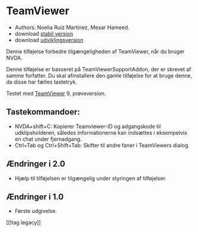 # TeamViewer #

*	Authors: Noelia Ruiz Martínez, Mesar Hameed.
*	download [stabil version][1]
*	download [udviklingsversion][2]

Denne tilføjelse forbedre tilgængeligheden af TeamViewer, når du bruger
NVDA.

Denne tilføjelse er basseret på TeamViewerSupportAddon, der er skrevet af
samme forfatter. Du skal afinstallere den gamle tilføjelse for at bruge
denne, da disse har fælles tastetryk.

Testet med [TeamViewer][3] 9, prøveversion.

## Tastekommandoer: ##

*	NVDA+shift+C: Kopierer Teamviewer-ID og adgangskode til udklipsholderen,
  således informationerne kan indsættes i eksempelvis en chat under
  fjernadgang.
*	Ctrl+Tab og Ctrl+Shift+Tab: Skifter til andre faner i TeamViewers dialog.

## Ændringer i 2.0 ##
*	 Hjælp til tilføjelsen er tilgængelig under styringen af tilføjelser.

## Ændringer i 1.0 ##
*	 Første udgivelse.

[[!tag legacy]]

[1]: https://www.nvaccess.org/addonStore/legacy?file=tv

[2]: https://www.nvaccess.org/addonStore/legacy?file=tv-dev

[3]: https://www.teamviewer.com

